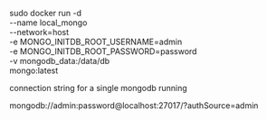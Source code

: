 sudo docker run  -d  \
--name local_mongo \
--network=host \
-e MONGO_INITDB_ROOT_USERNAME=admin \
-e MONGO_INITDB_ROOT_PASSWORD=password \
-v mongodb_data:/data/db \
mongo:latest

connection string for a single mongodb running 

mongodb://admin:password@localhost:27017/?authSource=admin


